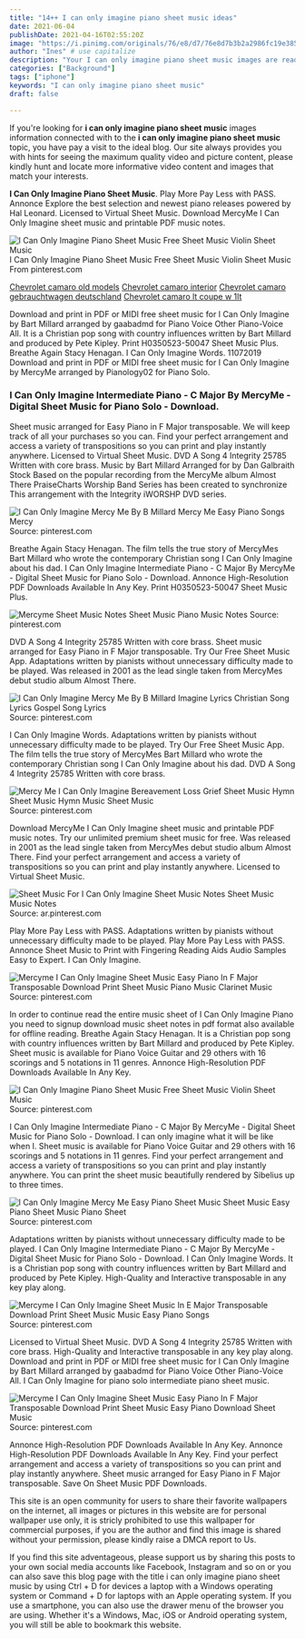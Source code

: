 ```yaml
---
title: "14++ I can only imagine piano sheet music ideas"
date: 2021-06-04
publishDate: 2021-04-16T02:55:20Z
image: "https://i.pinimg.com/originals/76/e8/d7/76e8d7b3b2a2986fc19e385b45b4f02d.gif"
author: "Ines" # use capitalize
description: "Your I can only imagine piano sheet music images are ready in this website. I can only imagine piano sheet music are a topic that is being searched for and liked by netizens now. You can Find and Download the I can only imagine piano sheet music files here. Get all royalty-free images."
categories: ["Background"]
tags: ["iphone"]
keywords: "I can only imagine piano sheet music"
draft: false

---
```


If you're looking for **i can only imagine piano sheet music** images information connected with to the **i can only imagine piano sheet music** topic, you have pay a visit to the ideal  blog.  Our site always  provides you with  hints  for seeing  the maximum  quality video and picture  content, please kindly hunt and locate more informative video content and images  that match your interests.

**I Can Only Imagine Piano Sheet Music**. Play More Pay Less with PASS. Annonce Explore the best selection and newest piano releases powered by Hal Leonard. Licensed to Virtual Sheet Music. Download MercyMe I Can Only Imagine sheet music and printable PDF music notes.

![I Can Only Imagine Piano Sheet Music Free Sheet Music Violin Sheet Music](https://i.pinimg.com/originals/7f/4f/a2/7f4fa2c6b002cae34b1e7e2a7ad95dc9.png "I Can Only Imagine Piano Sheet Music Free Sheet Music Violin Sheet Music")
I Can Only Imagine Piano Sheet Music Free Sheet Music Violin Sheet Music From pinterest.com

[Chevrolet camaro old models](/chevrolet-camaro-old-models/)
[Chevrolet camaro interior](/chevrolet-camaro-interior/)
[Chevrolet camaro gebrauchtwagen deutschland](/chevrolet-camaro-gebrauchtwagen-deutschland/)
[Chevrolet camaro lt coupe w 1lt](/chevrolet-camaro-lt-coupe-w-1lt/)

Download and print in PDF or MIDI free sheet music for I Can Only Imagine by Bart Millard arranged by gaabadmd for Piano Voice Other Piano-Voice All. It is a Christian pop song with country influences written by Bart Millard and produced by Pete Kipley. Print H0350523-50047 Sheet Music Plus. Breathe Again Stacy Henagan. I Can Only Imagine Words. 11072019 Download and print in PDF or MIDI free sheet music for I Can Only Imagine by MercyMe arranged by Pianology02 for Piano Solo.

### I Can Only Imagine Intermediate Piano - C Major By MercyMe - Digital Sheet Music for Piano Solo - Download.

Sheet music arranged for Easy Piano in F Major transposable. We will keep track of all your purchases so you can. Find your perfect arrangement and access a variety of transpositions so you can print and play instantly anywhere. Licensed to Virtual Sheet Music. DVD A Song 4 Integrity 25785 Written with core brass. Music by Bart Millard Arranged for by Dan Galbraith Stock Based on the popular recording from the MercyMe album Almost There PraiseCharts Worship Band Series has been created to synchronize This arrangement with the Integrity iWORSHP DVD series.


![I Can Only Imagine Mercy Me By B Millard Mercy Me Easy Piano Songs Mercy](https://i.pinimg.com/564x/e0/76/01/e07601dbce6151fef130d1b483945be8.jpg "I Can Only Imagine Mercy Me By B Millard Mercy Me Easy Piano Songs Mercy")
Source: pinterest.com

Breathe Again Stacy Henagan. The film tells the true story of MercyMes Bart Millard who wrote the contemporary Christian song I Can Only Imagine about his dad. I Can Only Imagine Intermediate Piano - C Major By MercyMe - Digital Sheet Music for Piano Solo - Download. Annonce High-Resolution PDF Downloads Available In Any Key. Print H0350523-50047 Sheet Music Plus.

![Mercyme Sheet Music Notes Sheet Music Piano Music Notes](https://i.pinimg.com/originals/08/ae/dd/08aedd7b2d4be6fa8212ee8a844dd34b.png "Mercyme Sheet Music Notes Sheet Music Piano Music Notes")
Source: pinterest.com

DVD A Song 4 Integrity 25785 Written with core brass. Sheet music arranged for Easy Piano in F Major transposable. Try Our Free Sheet Music App. Adaptations written by pianists without unnecessary difficulty made to be played. Was released in 2001 as the lead single taken from MercyMes debut studio album Almost There.

![I Can Only Imagine Mercy Me By B Millard Imagine Lyrics Christian Song Lyrics Gospel Song Lyrics](https://i.pinimg.com/564x/89/74/3d/89743da76b423078c205e1d6c2bdacf0.jpg "I Can Only Imagine Mercy Me By B Millard Imagine Lyrics Christian Song Lyrics Gospel Song Lyrics")
Source: pinterest.com

I Can Only Imagine Words. Adaptations written by pianists without unnecessary difficulty made to be played. Try Our Free Sheet Music App. The film tells the true story of MercyMes Bart Millard who wrote the contemporary Christian song I Can Only Imagine about his dad. DVD A Song 4 Integrity 25785 Written with core brass.

![Mercy Me I Can Only Imagine Bereavement Loss Grief Sheet Music Hymn Sheet Music Hymn Music Sheet Music](https://i.pinimg.com/originals/e5/c6/88/e5c6886d1c21c26839bf7927cab63a20.jpg "Mercy Me I Can Only Imagine Bereavement Loss Grief Sheet Music Hymn Sheet Music Hymn Music Sheet Music")
Source: pinterest.com

Download MercyMe I Can Only Imagine sheet music and printable PDF music notes. Try our unlimited premium sheet music for free. Was released in 2001 as the lead single taken from MercyMes debut studio album Almost There. Find your perfect arrangement and access a variety of transpositions so you can print and play instantly anywhere. Licensed to Virtual Sheet Music.

![Sheet Music For I Can Only Imagine Sheet Music Notes Sheet Music Music Notes](https://i.pinimg.com/originals/43/09/61/4309614514cd7850dd4b38dc97cc856d.jpg "Sheet Music For I Can Only Imagine Sheet Music Notes Sheet Music Music Notes")
Source: ar.pinterest.com

Play More Pay Less with PASS. Adaptations written by pianists without unnecessary difficulty made to be played. Play More Pay Less with PASS. Annonce Sheet Music to Print with Fingering Reading Aids Audio Samples Easy to Expert. I Can Only Imagine.

![Mercyme I Can Only Imagine Sheet Music Easy Piano In F Major Transposable Download Print Sheet Music Piano Music Clarinet Music](https://i.pinimg.com/originals/b2/6f/24/b26f2487369653413ca69dd163cfa09d.gif "Mercyme I Can Only Imagine Sheet Music Easy Piano In F Major Transposable Download Print Sheet Music Piano Music Clarinet Music")
Source: pinterest.com

In order to continue read the entire music sheet of I Can Only Imagine Piano you need to signup download music sheet notes in pdf format also available for offline reading. Breathe Again Stacy Henagan. It is a Christian pop song with country influences written by Bart Millard and produced by Pete Kipley. Sheet music is available for Piano Voice Guitar and 29 others with 16 scorings and 5 notations in 11 genres. Annonce High-Resolution PDF Downloads Available In Any Key.

![I Can Only Imagine Piano Sheet Music Free Sheet Music Violin Sheet Music](https://i.pinimg.com/originals/7f/4f/a2/7f4fa2c6b002cae34b1e7e2a7ad95dc9.png "I Can Only Imagine Piano Sheet Music Free Sheet Music Violin Sheet Music")
Source: pinterest.com

I Can Only Imagine Intermediate Piano - C Major By MercyMe - Digital Sheet Music for Piano Solo - Download. I can only imagine what it will be like when I. Sheet music is available for Piano Voice Guitar and 29 others with 16 scorings and 5 notations in 11 genres. Find your perfect arrangement and access a variety of transpositions so you can print and play instantly anywhere. You can print the sheet music beautifully rendered by Sibelius up to three times.

![I Can Only Imagine Mercy Me Easy Piano Sheet Music Sheet Music Easy Piano Sheet Music Piano Sheet](https://i.pinimg.com/originals/26/08/82/260882830149c681d9ee495d9feec98b.png "I Can Only Imagine Mercy Me Easy Piano Sheet Music Sheet Music Easy Piano Sheet Music Piano Sheet")
Source: pinterest.com

Adaptations written by pianists without unnecessary difficulty made to be played. I Can Only Imagine Intermediate Piano - C Major By MercyMe - Digital Sheet Music for Piano Solo - Download. I Can Only Imagine Words. It is a Christian pop song with country influences written by Bart Millard and produced by Pete Kipley. High-Quality and Interactive transposable in any key play along.

![Mercyme I Can Only Imagine Sheet Music In E Major Transposable Download Print Sheet Music Music Easy Piano Songs](https://i.pinimg.com/originals/ef/c9/a8/efc9a8ea06d701dae2f483271f3f6606.gif "Mercyme I Can Only Imagine Sheet Music In E Major Transposable Download Print Sheet Music Music Easy Piano Songs")
Source: pinterest.com

Licensed to Virtual Sheet Music. DVD A Song 4 Integrity 25785 Written with core brass. High-Quality and Interactive transposable in any key play along. Download and print in PDF or MIDI free sheet music for I Can Only Imagine by Bart Millard arranged by gaabadmd for Piano Voice Other Piano-Voice All. I Can Only Imagine for piano solo intermediate piano sheet music.

![Mercyme I Can Only Imagine Sheet Music Easy Piano In F Major Transposable Download Print Sheet Music Easy Piano Download Sheet Music](https://i.pinimg.com/originals/76/e8/d7/76e8d7b3b2a2986fc19e385b45b4f02d.gif "Mercyme I Can Only Imagine Sheet Music Easy Piano In F Major Transposable Download Print Sheet Music Easy Piano Download Sheet Music")
Source: pinterest.com

Annonce High-Resolution PDF Downloads Available In Any Key. Annonce High-Resolution PDF Downloads Available In Any Key. Find your perfect arrangement and access a variety of transpositions so you can print and play instantly anywhere. Sheet music arranged for Easy Piano in F Major transposable. Save On Sheet Music PDF Downloads.

This site is an open community for users to share their favorite wallpapers on the internet, all images or pictures in this website are for personal wallpaper use only, it is stricly prohibited to use this wallpaper for commercial purposes, if you are the author and find this image is shared without your permission, please kindly raise a DMCA report to Us.

If you find this site adventageous, please support us by sharing this posts to your own social media accounts like Facebook, Instagram and so on or you can also save this blog page with the title i can only imagine piano sheet music by using Ctrl + D for devices a laptop with a Windows operating system or Command + D for laptops with an Apple operating system. If you use a smartphone, you can also use the drawer menu of the browser you are using. Whether it's a Windows, Mac, iOS or Android operating system, you will still be able to bookmark this website.
